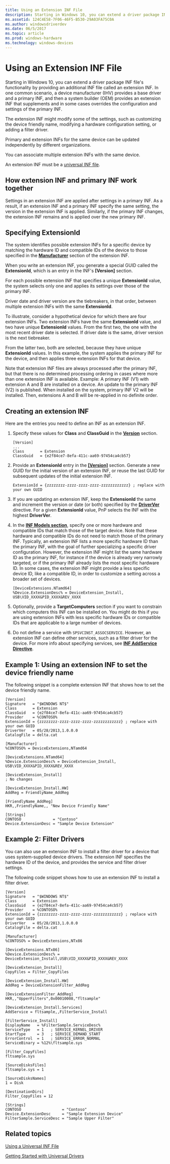```yaml
---
title: Using an Extension INF File
description: Starting in Windows 10, you can extend a driver package INF file's functionality by providing an additional INF file called an extension INF.
ms.assetid: 124C4E58-7F06-46F5-B530-29A03FA75C0A
ms.author: windowsdriverdev
ms.date: 06/5/2017
ms.topic: article
ms.prod: windows-hardware
ms.technology: windows-devices
---
```


# Using an Extension INF File

Starting in Windows 10, you can extend a driver package INF file's functionality by providing an additional INF file called an extension INF.  In one common scenario, a device manufacturer (IHV) provides a base driver and a primary INF, and then a system builder (OEM) provides an extension INF that supplements and in some cases overrides the configuration and settings of the primary INF.

The extension INF might modify some of the settings, such as customizing the device friendly name, modifying a hardware configuration setting, or adding a filter driver.

Primary and extension INFs for the same device can be updated independently by different organizations.

You can associate multiple extension INFs with the same device.

An extension INF must be a [universal INF file](../install/using-a-universal-inf-file.md).

## How extension INF and primary INF work together

Settings in an extension INF are applied after settings in a primary INF. As a result, if an extension INF and a primary INF specify the same setting, the version in the extension INF is applied. Similarly, if the primary INF changes, the extension INF remains and is applied over the new primary INF.

## Specifying ExtensionId

The system identifies possible extension INFs for a specific device by matching the hardware ID and compatible IDs of the device to those specified in the [**Manufacturer**](inf-manufacturer-section.md) section of the extension INF.

When you write an extension INF, you generate a special GUID called the **ExtensionId**, which is an entry in the INF's **\[Version\]** section.

For each possible extension INF that specifies a unique **ExtensionId** value, the system selects only one and applies its settings over those of the primary INF.

Driver date and driver version are the tiebreakers, in that order, between multiple extension INFs with the same **ExtensionId**.

To illustrate, consider a hypothetical device for which there are four extension INFs. Two extension INFs have the same **ExtensionId** value, and two have unique **ExtensionId** values. From the first two, the one with the most recent driver date is selected. If driver date is the same, driver version is the next tiebreaker.

From the latter two, both are selected, because they have unique **ExtensionId** values. In this example, the system applies the primary INF for the device, and then applies three extension INFs for that device.

Note that extension INF files are always processed after the primary INF, but that there is no determined processing ordering in cases where more than one extension INF is available.
Example: A primary INF (V1) with extension A and B are installed on a device. An update to the primary INF (V2) is published. When installed on the system, primary INF V2 will be installed. Then, extensions A and B will be re-applied in no definite order.

## Creating an extension INF

Here are the entries you need to define an INF as an extension INF.

1.  Specify these values for **Class** and **ClassGuid** in the [**Version**](inf-version-section.md) section.

    ```
    [Version]
    ...
    Class       = Extension
    ClassGuid   = {e2f84ce7-8efa-411c-aa69-97454ca4cb57}
    ```

2.  Provide an **ExtensionId** entry in the [**\[Version\]**](inf-version-section.md) section. Generate a new GUID for the initial version of an extension INF, or reuse the last GUID for subsequent updates of the initial extension INF.

    ```
    ExtensionId = {zzzzzzzz-zzzz-zzzz-zzzz-zzzzzzzzzzzz} ; replace with your own GUID
    ```

3.  If you are updating an extension INF, keep the **ExtensionId** the same and increment the version or date (or both) specified by the [**DriverVer**](inf-driverver-directive.md) directive. For a given **ExtensionId** value, PnP selects the INF with the highest **DriverVer**.

4.  In the [**INF Models section**](inf-models-section.md), specify one or more hardware and compatible IDs that match those of the target device.  Note that these hardware and compatible IDs do not need to match those of the primary INF.  Typically, an extension INF lists a more specific hardware ID than the primary INF, with the goal of further specializing a specific driver configuration.  However, the extension INF might list the same hardware ID as the primary INF, for instance if the device is already very narrowly targeted, or if the primary INF already lists the most specific hardware ID.  In some cases, the extension INF might provide a less specific device ID, like a compatible ID, in order to customize a setting across a broader set of devices.

    ```
    [DeviceExtensions.NTamd64]
    %Device.ExtensionDesc% = DeviceExtension_Install, USB\VID_XXXX&PID_XXXX&REV_XXXX
    ```

5.  Optionally, provide a **TargetComputers** section if you want to constrain which computers this INF can be installed on.  You might do this if you are using extension INFs with less specific hardware IDs or compatible IDs that are applicable to a large number of devices.
6.  Do not define a service with `SPSVCINST_ASSOCSERVICE`.  However, an extension INF can define other services, such as a filter driver for the device.  For more info about specifying services, see [**INF AddService Directive**](inf-addservice-directive.md).

## Example 1: Using an extension INF to set the device friendly name

The following snippet is a complete extension INF that shows how to set the device friendly name.

```
[Version]
Signature   = "$WINDOWS NT$"
Class       = Extension
ClassGuid   = {e2f84ce7-8efa-411c-aa69-97454ca4cb57}
Provider    = %CONTOSO%
ExtensionId = {zzzzzzzz-zzzz-zzzz-zzzz-zzzzzzzzzzzz} ; replace with your own GUID
DriverVer   = 05/28/2013,1.0.0.0
CatalogFile = delta.cat

[Manufacturer]
%CONTOSO% = DeviceExtensions,NTamd64

[DeviceExtensions.NTamd64]
%Device.ExtensionDesc% = DeviceExtension_Install, USB\VID_XXXX&PID_XXXX&REV_XXXX

[DeviceExtension_Install]
; No changes

[DeviceExtension_Install.HW]
AddReg = FriendlyName_AddReg

[FriendlyName_AddReg]
HKR,,FriendlyName,, "New Device Friendly Name"

[Strings]
CONTOSO              = "Contoso"
Device.ExtensionDesc = "Sample Device Extension"
```

## Example 2: Filter Drivers


You can also use an extension INF to install a filter driver for a device that uses system-supplied device drivers. The extension INF specifies the hardware ID of the device, and provides the service and filter driver settings.

The following code snippet shows how to use an extension INF to install a filter driver.

```
[Version]
Signature   = "$WINDOWS NT$"
Class       = Extension
ClassGuid   = {e2f84ce7-8efa-411c-aa69-97454ca4cb57}
Provider    = %CONTOSO%
ExtensionId = {zzzzzzzz-zzzz-zzzz-zzzz-zzzzzzzzzzzz} ; replace with your own GUID
DriverVer   = 05/28/2013,1.0.0.0
CatalogFile = delta.cat

[Manufacturer]
%CONTOSO% = DeviceExtensions,NTx86

[DeviceExtensions.NTx86]
%Device.ExtensionDesc% = DeviceExtension_Install,USB\VID_XXXX&PID_XXXX&REV_XXXX

[DeviceExtension_Install]
CopyFiles = Filter_CopyFiles

[DeviceExtension_Install.HW]
AddReg = DeviceExtensionFilter_AddReg

[DeviceExtensionFilter_AddReg]
HKR,,"UpperFilters",0x00010008,"fltsample" 

[DeviceExtension_Install.Services]
AddService = fltsample,,FilterService_Install

[FilterService_Install]
DisplayName   = %FilterSample.ServiceDesc%
ServiceType   = 1   ; SERVICE_KERNEL_DRIVER
StartType     = 3   ; SERVICE_DEMAND_START
ErrorControl  = 1   ; SERVICE_ERROR_NORMAL
ServiceBinary = %12%\fltsample.sys

[Filter_CopyFiles]
fltsample.sys

[SourceDisksFiles]
fltsample.sys = 1

[SourceDisksNames]
1 = Disk

[DestinationDirs]
Filter_CopyFiles = 12

[Strings]
CONTOSO                  = "Contoso"
Device.ExtensionDesc     = "Sample Extension Device"
FilterSample.ServiceDesc = "Sample Upper Filter"
```

## Related topics

[Using a Universal INF File](using-a-universal-inf-file.md)

[Getting Started with Universal Drivers](../develop/getting-started-with-universal-drivers.md)

 

 






